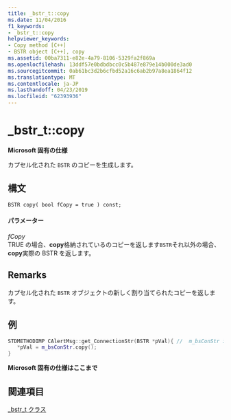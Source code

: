```yaml
---
title: _bstr_t::copy
ms.date: 11/04/2016
f1_keywords:
- _bstr_t::copy
helpviewer_keywords:
- Copy method [C++]
- BSTR object [C++], copy
ms.assetid: 00ba7311-e82e-4a79-8106-5329fa2f869a
ms.openlocfilehash: 13ddf57e0bdbdbcc0c5b487e879e14b000de3ad0
ms.sourcegitcommit: 0ab61bc3d2b6cfbd52a16c6ab2b97a8ea1864f12
ms.translationtype: MT
ms.contentlocale: ja-JP
ms.lasthandoff: 04/23/2019
ms.locfileid: "62393936"
---
```

# <a name="_bstr_tcopy"></a>_bstr_t::copy

**Microsoft 固有の仕様**

カプセル化された `BSTR` のコピーを生成します。

## <a name="syntax"></a>構文

```
BSTR copy( bool fCopy = true ) const;
```

#### <a name="parameters"></a>パラメーター

*fCopy*<br/>
TRUE の場合、**copy**格納されているのコピーを返します`BSTR`それ以外の場合、**copy**実際の BSTR を返します。

## <a name="remarks"></a>Remarks

カプセル化された `BSTR` オブジェクトの新しく割り当てられたコピーを返します。

## <a name="example"></a>例

```cpp
STDMETHODIMP CAlertMsg::get_ConnectionStr(BSTR *pVal){ //  m_bsConStr is _bstr_t
   *pVal = m_bsConStr.copy();
}
```

**Microsoft 固有の仕様はここまで**

## <a name="see-also"></a>関連項目

[_bstr_t クラス](../cpp/bstr-t-class.md)